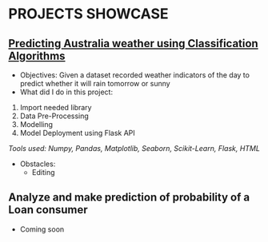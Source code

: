 # PROJECTS SHOWCASE
## [Predicting Australia weather using Classification Algorithms](https://github.com/giangphuongtran/PhunZang_Portfolio/tree/main/Australia_weather)
* Objectives: Given a dataset recorded weather indicators of the day to predict whether it will rain tomorrow or sunny
* What did I do in this project:

1. Import needed library
2. Data Pre-Processing
3. Modelling
4. Model Deployment using Flask API

*Tools used: Numpy, Pandas, Matplotlib, Seaborn, Scikit-Learn, Flask, HTML*

* Obstacles:
  + Editing

## Analyze and make prediction of probability of a Loan consumer
  + Coming soon

